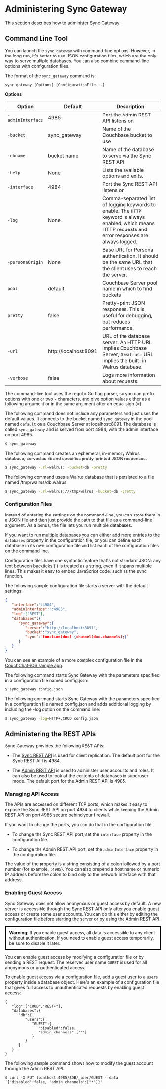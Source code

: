 # Administering Sync Gateway

This section describes how to administer Sync Gateway.

## Command Line Tool
You can launch the `sync_gateway` with command-line options. However, in the long run, it's better to use JSON configuration files, which are the only way to serve multiple databases. You can also combine command-line options with configuration files. 

The format of the `sync_gateway` command is:

```
sync_gateway [Options] [ConfigurationFile...] 
```

**Options**

|Option | Default |Description|  
| ------	| ------	| ------	|  
| `-adminInterface` | 4985| Port the Admin REST API  listens on
| `-bucket` | sync_gateway| Name of the Couchbase bucket to use
| `-dbname` |bucket name| Name of the database to serve via the Sync REST API
| `-help`| None | Lists the available options and exits.
| `-interface` | 4984| Port the Sync REST API listens on
| `-log` |None | Comma-separated list of logging keywords to enable. The `HTTP` keyword is always enabled, which means HTTP requests and error responses  are always logged.
| `-personaOrigin` |None| Base URL for Persona authentication. It should be the same URL that the client uses to reach the server.
| `pool` | default | Couchbase Server pool name in which to find buckets
|`pretty` | false | Pretty-print JSON responses. This is useful for debugging, but reduces performance.
| `-url` | http://localhost:8091 | URL of the database server. An HTTP URL implies Couchbase Server, a `walrus:` URL implies the built-in Walrus database.
|`-verbose`| false | Logs more information about requests.


The command-line tool uses the regular Go flag parser, so you can prefix options with one or two `-` characters, and give option values either as a following argument or in the same argument after an equal sign (=). 

The following command  does not include any parameters and just uses the default values. It connects to the bucket named `sync_gateway` in the pool named `default` on a Couchbase Server at localhost:8091. The database is called `sync_gateway` and is served from port 4984, with the admin interface on port 4985.

```sh
$ sync_gateway
```

The following command creates an ephemeral, in-memory Walrus database, served as `db` and specifies pretty-printed JSON responses.

```sh
$ sync_gateway -url=walrus: -bucket=db -pretty
```

The following command uses a Walrus database that is persisted to a file named /tmp/walrus/db.walrus.

```sh
$ sync_gateway -url=walrus:///tmp/walrus -bucket=db -pretty
```

### Configuration Files

Instead of entering the settings on the command-line, you can store them in a JSON file and then just provide the path to that file as a command-line argument. As a bonus, the file lets you run multiple databases.

If you want to run multiple databases you can either add more entries to the `databases` property in the configuration file, or you can define each database in its own configuration file and list each of the configuration files on the command line.

Configuration files have one syntactic feature that's not standard JSON: any text between backticks (\`) is treated as a string, even if it spans multiple lines. This makes it easy to embed JavaScript code, such as the sync function.

The following sample configuration file starts a server with the default settings:

```json
{
   "interface":":4984",
   "adminInterface":":4985",
   "log":["REST"],
   "databases":{
      "sync_gateway":{
         "server":"http://localhost:8091",
         "bucket":"sync_gateway",
         "sync":`function(doc) {channel(doc.channels);}`
      }
   }
}

```

You can see an example of a more complex configuration file in the [CouchChat-iOS sample app](https://github.com/couchbaselabs/CouchChat-iOS/blob/master/sync-gateway-config.json).

The following command starts Sync Gateway with the parameters specified in a configuration file named config.json:

```sh
$ sync_gateway config.json
```

The following command starts Sync Gateway with the parameters specified in a configuration file named config.json and adds additional logging by including the -log option on the command line:

```sh
$ sync_gateway -log=HTTP+,CRUD config.json
```



## Administering the REST APIs
Sync Gateway provides the following REST APIs:

* The [Sync REST API](#sync-rest-api) is used for client replication. The default port for the Sync REST API is 4984.

* The [Admin REST API](#admin-rest-api) is used to administer user accounts and roles. It can also be used to look at the contents of databases in superuser mode. The default port for the Admin REST API is 4985.

### Managing API Access

The APIs are accessed on different TCP ports, which makes it easy to expose the Sync REST API on port 4984 to clients while keeping the Admin REST API on port 4985 secure behind your firewall. 

If you want to change the ports, you can do that in the configuration file. 

* To change the Sync REST API port, set the `interface` property in the configuration file. 

* To change the Admin REST API port, set the `adminInterface`  property in the configuration file. 

The value of the property is a string consisting of a colon followed by a port number (for example, `:4985`). You can also prepend a host name or numeric IP address before the colon to bind only to the network interface with that address.

### Enabling Guest Access

Sync Gateway does not allow anonymous or guest access by default. A new server is accessible through the Sync REST API only after you enable guest access or create some user accounts. You can do this either by editing the configuration file before starting the server or by using the Admin REST API.

<p style="border-style:solid;padding:10px;">
<strong>Warning</strong>: If you enable guest access, all data is accessible to any client without authentication. If you need to enable guest access temporarily, be sure to disable it later.
</p>

You can enable guest access by modifying a configuration file or by sending a REST request. The reserved user name `GUEST` is used for all anonymous or unauthenticated access.

To enable guest access via a configuration file,  add a guest user to a `users` property inside a database object. Here's an example of a configuration file that gives full access to unauthenticated requests by enabling guest access:

```
{
   "log":["CRUD","REST+"],
   "databases":{
      "db":{
         "users":{
            "GUEST":{
               "disabled":false,
               "admin_channels":["*"]
            }
         }
      }
   }
}
```

The following sample command shows how to modify the guest account through the Admin REST API:

```
$ curl -X PUT localhost:4985/$DB/_user/GUEST --data '{"disabled":false, "admin_channels":["*"]}'
```

